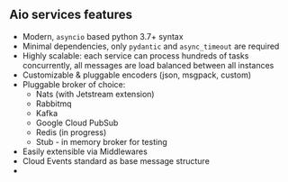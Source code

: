 ## Aio services features

- Modern, `asyncio` based python 3.7+ syntax
- Minimal dependencies, only `pydantic` and `async_timeout` are required
- Highly scalable: each service can process hundreds of tasks concurrently,
    all messages are load balanced between all instances
- Customizable & pluggable encoders (json, msgpack, custom)
- Pluggable broker of choice:
  - Nats (with Jetstream extension)
  - Rabbitmq
  - Kafka
  - Google Cloud PubSub
  - Redis (in progress)
  - Stub - in memory broker for testing
- Easily extensible via Middlewares
- Cloud Events standard as base message structure
- 